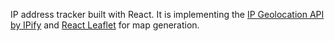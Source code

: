 IP address tracker built with React. It is implementing the [IP Geolocation API by IPify](https://geo.ipify.org/) and [React Leaflet](https://react-leaflet.js.org/) for map generation.
